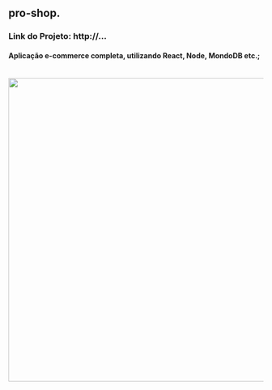 ## pro-shop.
### Link do Projeto: http://...
#### Aplicação e-commerce completa, utilizando React, Node, MondoDB etc.;
<br/>
<div align= "center">
<img align = center width="600px" src="../public/images/proshop-print.png">
</div>
